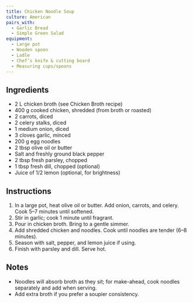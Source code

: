 ```yaml
---
title: Chicken Noodle Soup
culture: American
pairs_with:
  - Garlic Bread
  - Simple Green Salad
equipment:
  - Large pot
  - Wooden spoon
  - Ladle
  - Chef’s knife & cutting board
  - Measuring cups/spoons
---
```


## Ingredients
- 2 L chicken broth (see Chicken Broth recipe)
- 400 g cooked chicken, shredded (from broth or roasted)
- 2 carrots, diced
- 2 celery stalks, diced
- 1 medium onion, diced
- 3 cloves garlic, minced
- 200 g egg noodles
- 2 tbsp olive oil or butter
- Salt and freshly ground black pepper
- 2 tbsp fresh parsley, chopped
- 1 tbsp fresh dill, chopped (optional)
- Juice of 1/2 lemon (optional, for brightness)

## Instructions
1. In a large pot, heat olive oil or butter. Add onion, carrots, and celery. Cook 5–7 minutes until softened.
2. Stir in garlic; cook 1 minute until fragrant.
3. Pour in chicken broth. Bring to a gentle simmer.
4. Add shredded chicken and noodles. Cook until noodles are tender (6–8 minutes).
5. Season with salt, pepper, and lemon juice if using.
6. Finish with parsley and dill. Serve hot.

## Notes
- Noodles will absorb broth as they sit; for make-ahead, cook noodles separately and add when serving.  
- Add extra broth if you prefer a soupier consistency.  
